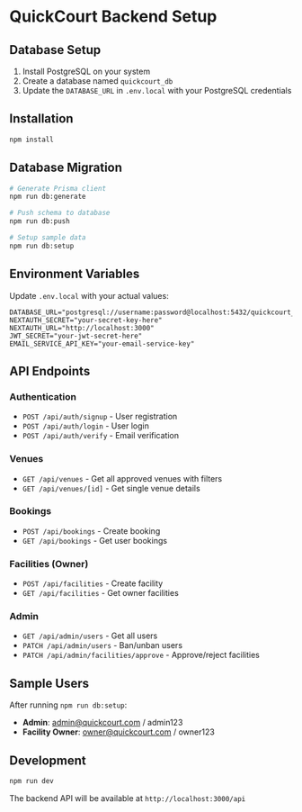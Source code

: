 # QuickCourt Backend Setup

## Database Setup

1. Install PostgreSQL on your system
2. Create a database named `quickcourt_db`
3. Update the `DATABASE_URL` in `.env.local` with your PostgreSQL credentials

## Installation

```bash
npm install
```

## Database Migration

```bash
# Generate Prisma client
npm run db:generate

# Push schema to database
npm run db:push

# Setup sample data
npm run db:setup
```

## Environment Variables

Update `.env.local` with your actual values:

```
DATABASE_URL="postgresql://username:password@localhost:5432/quickcourt_db"
NEXTAUTH_SECRET="your-secret-key-here"
NEXTAUTH_URL="http://localhost:3000"
JWT_SECRET="your-jwt-secret-here"
EMAIL_SERVICE_API_KEY="your-email-service-key"
```

## API Endpoints

### Authentication
- `POST /api/auth/signup` - User registration
- `POST /api/auth/login` - User login
- `POST /api/auth/verify` - Email verification

### Venues
- `GET /api/venues` - Get all approved venues with filters
- `GET /api/venues/[id]` - Get single venue details

### Bookings
- `POST /api/bookings` - Create booking
- `GET /api/bookings` - Get user bookings

### Facilities (Owner)
- `POST /api/facilities` - Create facility
- `GET /api/facilities` - Get owner facilities

### Admin
- `GET /api/admin/users` - Get all users
- `PATCH /api/admin/users` - Ban/unban users
- `PATCH /api/admin/facilities/approve` - Approve/reject facilities

## Sample Users

After running `npm run db:setup`:

- **Admin**: admin@quickcourt.com / admin123
- **Facility Owner**: owner@quickcourt.com / owner123

## Development

```bash
npm run dev
```

The backend API will be available at `http://localhost:3000/api`